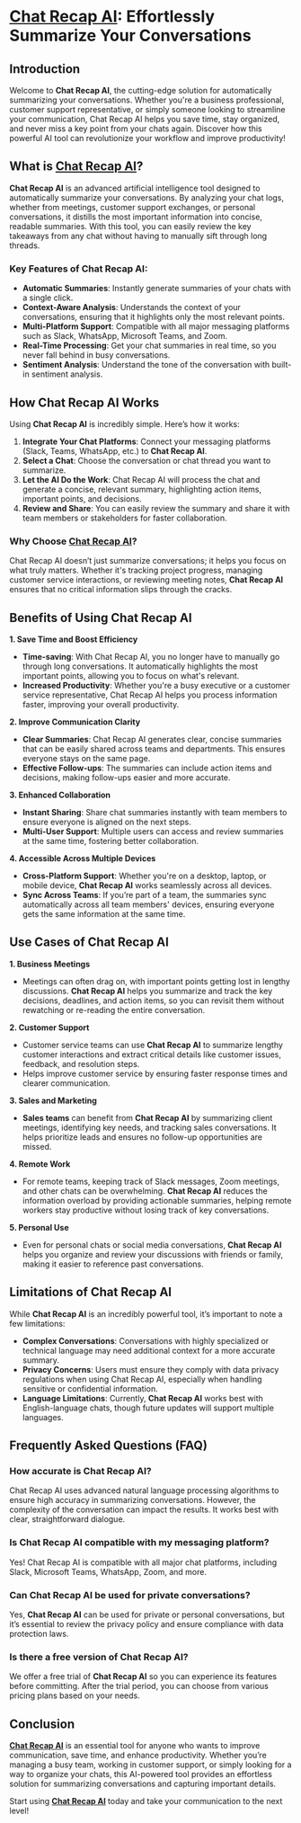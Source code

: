# [Chat Recap AI](https://www.chatrecapai.com): Effortlessly Summarize Your Conversations

## Introduction

Welcome to **Chat Recap AI**, the cutting-edge solution for automatically summarizing your conversations. Whether you're a business professional, customer support representative, or simply someone looking to streamline your communication, Chat Recap AI helps you save time, stay organized, and never miss a key point from your chats again. Discover how this powerful AI tool can revolutionize your workflow and improve productivity!

## What is [Chat Recap AI](https://www.chatrecapai.com)?

**Chat Recap AI** is an advanced artificial intelligence tool designed to automatically summarize your conversations. By analyzing your chat logs, whether from meetings, customer support exchanges, or personal conversations, it distills the most important information into concise, readable summaries. With this tool, you can easily review the key takeaways from any chat without having to manually sift through long threads.

### Key Features of Chat Recap AI:
- **Automatic Summaries**: Instantly generate summaries of your chats with a single click.
- **Context-Aware Analysis**: Understands the context of your conversations, ensuring that it highlights only the most relevant points.
- **Multi-Platform Support**: Compatible with all major messaging platforms such as Slack, WhatsApp, Microsoft Teams, and Zoom.
- **Real-Time Processing**: Get your chat summaries in real time, so you never fall behind in busy conversations.
- **Sentiment Analysis**: Understand the tone of the conversation with built-in sentiment analysis.

## How Chat Recap AI Works

Using **Chat Recap AI** is incredibly simple. Here’s how it works:

1. **Integrate Your Chat Platforms**: Connect your messaging platforms (Slack, Teams, WhatsApp, etc.) to **Chat Recap AI**.
2. **Select a Chat**: Choose the conversation or chat thread you want to summarize.
3. **Let the AI Do the Work**: Chat Recap AI will process the chat and generate a concise, relevant summary, highlighting action items, important points, and decisions.
4. **Review and Share**: You can easily review the summary and share it with team members or stakeholders for faster collaboration.

### Why Choose [Chat Recap AI](https://www.chatrecapai.com)?
Chat Recap AI doesn’t just summarize conversations; it helps you focus on what truly matters. Whether it's tracking project progress, managing customer service interactions, or reviewing meeting notes, **Chat Recap AI** ensures that no critical information slips through the cracks.

## Benefits of Using Chat Recap AI

**1. Save Time and Boost Efficiency**
   - **Time-saving**: With Chat Recap AI, you no longer have to manually go through long conversations. It automatically highlights the most important points, allowing you to focus on what's relevant.
   - **Increased Productivity**: Whether you're a busy executive or a customer service representative, Chat Recap AI helps you process information faster, improving your overall productivity.

**2. Improve Communication Clarity**
   - **Clear Summaries**: Chat Recap AI generates clear, concise summaries that can be easily shared across teams and departments. This ensures everyone stays on the same page.
   - **Effective Follow-ups**: The summaries can include action items and decisions, making follow-ups easier and more accurate.

**3. Enhanced Collaboration**
   - **Instant Sharing**: Share chat summaries instantly with team members to ensure everyone is aligned on the next steps.
   - **Multi-User Support**: Multiple users can access and review summaries at the same time, fostering better collaboration.

**4. Accessible Across Multiple Devices**
   - **Cross-Platform Support**: Whether you're on a desktop, laptop, or mobile device, **Chat Recap AI** works seamlessly across all devices.
   - **Sync Across Teams**: If you’re part of a team, the summaries sync automatically across all team members' devices, ensuring everyone gets the same information at the same time.

## Use Cases of Chat Recap AI

**1. Business Meetings**
   - Meetings can often drag on, with important points getting lost in lengthy discussions. **Chat Recap AI** helps you summarize and track the key decisions, deadlines, and action items, so you can revisit them without rewatching or re-reading the entire conversation.
  
**2. Customer Support**
   - Customer service teams can use **Chat Recap AI** to summarize lengthy customer interactions and extract critical details like customer issues, feedback, and resolution steps.
   - Helps improve customer service by ensuring faster response times and clearer communication.

**3. Sales and Marketing**
   - **Sales teams** can benefit from **Chat Recap AI** by summarizing client meetings, identifying key needs, and tracking sales conversations. It helps prioritize leads and ensures no follow-up opportunities are missed.

**4. Remote Work**
   - For remote teams, keeping track of Slack messages, Zoom meetings, and other chats can be overwhelming. **Chat Recap AI** reduces the information overload by providing actionable summaries, helping remote workers stay productive without losing track of key conversations.

**5. Personal Use**
   - Even for personal chats or social media conversations, **Chat Recap AI** helps you organize and review your discussions with friends or family, making it easier to reference past conversations.

## Limitations of Chat Recap AI

While **Chat Recap AI** is an incredibly powerful tool, it’s important to note a few limitations:
- **Complex Conversations**: Conversations with highly specialized or technical language may need additional context for a more accurate summary.
- **Privacy Concerns**: Users must ensure they comply with data privacy regulations when using Chat Recap AI, especially when handling sensitive or confidential information.
- **Language Limitations**: Currently, **Chat Recap AI** works best with English-language chats, though future updates will support multiple languages.

## Frequently Asked Questions (FAQ)

### How accurate is Chat Recap AI?
Chat Recap AI uses advanced natural language processing algorithms to ensure high accuracy in summarizing conversations. However, the complexity of the conversation can impact the results. It works best with clear, straightforward dialogue.

### Is Chat Recap AI compatible with my messaging platform?
Yes! Chat Recap AI is compatible with all major chat platforms, including Slack, Microsoft Teams, WhatsApp, Zoom, and more.

### Can Chat Recap AI be used for private conversations?
Yes, **Chat Recap AI** can be used for private or personal conversations, but it’s essential to review the privacy policy and ensure compliance with data protection laws.

### Is there a free version of Chat Recap AI?
We offer a free trial of **Chat Recap AI** so you can experience its features before committing. After the trial period, you can choose from various pricing plans based on your needs.

## Conclusion

**[Chat Recap AI](https://www.chatrecapai.com)** is an essential tool for anyone who wants to improve communication, save time, and enhance productivity. Whether you’re managing a busy team, working in customer support, or simply looking for a way to organize your chats, this AI-powered tool provides an effortless solution for summarizing conversations and capturing important details. 

Start using **[Chat Recap AI](https://www.chatrecapai.com)** today and take your communication to the next level!

